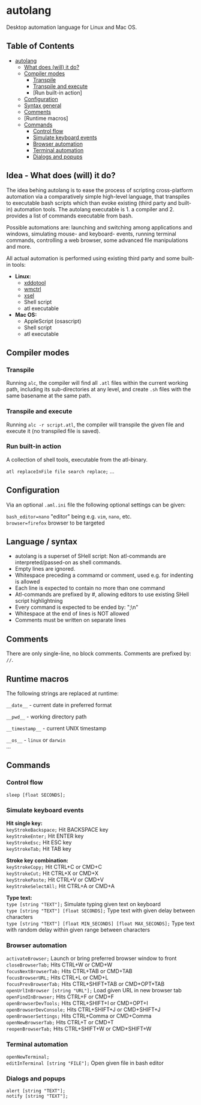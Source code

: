 autolang
========

Desktop automation language for Linux and Mac OS.


## Table of Contents

- [autolang](#autolang)
  * [What does (will) it do?](#what-does--will--it-do-)
  * [Compiler modes](#compiler-modes)
    + [Transpile](#transpile)
    + [Transpile and execute](#transpile-and-execute)
    + [Run built-in action] 
  * [Configuration](#configuration)
  * [Syntax general](#syntax-general)
  * [Comments](#comments)
  * [Runtime macros] 
  * [Commands](#commands)
    + [Control flow](#control-flow)
    + [Simulate keyboard events](#simulate-keyboard-events)
    + [Browser automation](#browser-automation)
    + [Terminal automation](#terminal-automation)
    + [Dialogs and popups](#dialogs-and-popups)


## Idea - What does (will) it do?

The idea behing autolang is to ease the process of scripting 
cross-platform automation via a comparatively simple high-level 
language, that transpiles to executable bash scripts which than evoke
existing (third party and built-in) automation tools.
The autolang executable is 1. a compiler and 2. provides a list of
commands executable from bash. 

Possible automations are: launching and switching among applications and 
windows, simulating mouse- and keyboard- events, running terminal commands, 
controlling a web browser, some advanced file manipulations and more. 

All actual automation is performed using existing third party and some built-in
tools:

* **Linux:**
  * [xddotool](http://manpages.ubuntu.com/manpages/trusty/man1/xdotool.1.html)
  * [wmctrl](http://tripie.sweb.cz/utils/wmctrl/)
  * [xsel](https://linux.die.net/man/1/xsel)
  * Shell script
  * atl executable
* **Mac OS:**
  * AppleScript (osascript)
  * Shell script
  * atl executable


## Compiler modes

### Transpile

Running ``alc``, the compiler will find all ``.atl`` files within the 
current working path, including its sub-directories at any level, and 
create ``.sh`` files with the same basename at the same path.

### Transpile and execute

Running ``alc -r script.atl``, the compiler will transpile the given 
file and execute it (no transpiled file is saved).

### Run built-in action

A collection of shell tools, executable from the
atl-binary. 


``atl replaceInFile file search replace;``
...  

## Configuration

Via an optional ``.aml.ini`` file the following optional settings can be
given:

``bash_editor=nano`` "editor" being e.g. ``vim``, ``nano``, etc.  
``browser=firefox`` browser to be targeted  


## Language / syntax

* autolang is a superset of SHell script:
  Non atl-commands are interpreted/passed-on as shell commands. 
* Empty lines are ignored.
* Whitespace preceding a commamd or comment, used e.g. for indenting is allowed
* Each line is expected to contain no more than one command
* Atl-commands are prefixed by #, allowing editors
  to use existing SHell script highlightning 
* Every command is expected to be ended by: ";\n"
* Whitespace at the end of lines is NOT allowed
* Comments must be written on separate lines


## Comments

There are only single-line, no block comments.
Comments are prefixed by: ``//``.

## Runtime macros

The following strings are replaced at runtime:  

``__date__`` - current date in preferred format  

``__pwd__`` - working directory path  

``__timestamp__`` - current UNIX timestamp  

``__os__`` - ``linux`` or ``darwin``  
... 


## Commands

### Control flow

``sleep [float SECONDS];``  


### Simulate keyboard events

**Hit single key:**  
``keyStrokeBackspace;`` Hit BACKSPACE key  
``keyStrokeEnter;`` Hit ENTER key  
``keyStrokeEsc;`` Hit ESC key  
``keyStrokeTab;`` Hit TAB key  

**Stroke key combination:**  
``keyStrokeCopy;`` Hit CTRL+C or CMD+C  
``keyStrokeCut;`` Hit CTRL+X or CMD+X  
``keyStrokePaste;`` Hit CTRL+V or CMD+V   
``keyStrokeSelectAll;`` Hit CTRL+A or CMD+A  

**Type text:**  
``type [string "TEXT"];`` Simulate typing given text on keyboard  
``type [string "TEXT"] [float SECONDS];`` Type text with given delay
  between characters  
``type [string "TEXT"] [float MIN_SECONDS] [float MAX_SECONDS];``
  Type text with random delay within given range between characters  


### Browser automation

``activateBrowser;`` Launch or bring preferred browser window to front  
``closeBrowserTab;`` Hits CTRL+W or CMD+W  
``focusNextBrowserTab;`` Hits CTRL+TAB or CMD+TAB  
``focusBrowserURL;`` Hits CTRL+L or CMD+L  
``focusPrevBrowserTab;`` Hits CTRL+SHIFT+TAB or CMD+OPT+TAB  
``openUrlInBrowser [string "URL"];`` Load given URL in new browser tab  
``openFindInBrowser;`` Hits CTRL+F or CMD+F  
``openBrowserDevTools;`` Hits CTRL+SHIFT+I or CMD+OPT+I  
``openBrowserDevConsole;`` Hits CTRL+SHIFT+J or CMD+SHIFT+J  
``openBrowserSettings;`` Hits CTRL+Comma or CMD+Comma  
``openNewBrowserTab;`` Hits CTRL+T or CMD+T  
``reopenBrowserTab;`` Hits CTRL+SHIFT+W or CMD+SHIFT+W  

### Terminal automation

``openNewTerminal;``  
``editInTerminal [string "FILE"];`` Open given file in bash editor  


### Dialogs and popups

``alert [string "TEXT"];``  
``notify [string "TEXT"];``  
